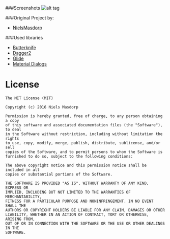 ###Screenshots
![alt tag](http://i.imgur.com/VhQlZ.jpg)

###Original Project by:
* [NielsMasdorp](https://github.com/NielsMasdorp)

###Used libraries
* [Butterknife](https://github.com/JakeWharton/butterknife)
* [Dagger2](http://google.github.io/dagger/)
* [Glide](https://github.com/bumptech/glide)
* [Material Dialogs](https://github.com/afollestad/material-dialogs)

License
====
```
The MIT License (MIT)

Copyright (c) 2016 Niels Masdorp

Permission is hereby granted, free of charge, to any person obtaining a copy
of this software and associated documentation files (the "Software"), to deal
in the Software without restriction, including without limitation the rights
to use, copy, modify, merge, publish, distribute, sublicense, and/or sell
copies of the Software, and to permit persons to whom the Software is
furnished to do so, subject to the following conditions:

The above copyright notice and this permission notice shall be included in all
copies or substantial portions of the Software.

THE SOFTWARE IS PROVIDED "AS IS", WITHOUT WARRANTY OF ANY KIND, EXPRESS OR
IMPLIED, INCLUDING BUT NOT LIMITED TO THE WARRANTIES OF MERCHANTABILITY,
FITNESS FOR A PARTICULAR PURPOSE AND NONINFRINGEMENT. IN NO EVENT SHALL THE
AUTHORS OR COPYRIGHT HOLDERS BE LIABLE FOR ANY CLAIM, DAMAGES OR OTHER
LIABILITY, WHETHER IN AN ACTION OF CONTRACT, TORT OR OTHERWISE, ARISING FROM,
OUT OF OR IN CONNECTION WITH THE SOFTWARE OR THE USE OR OTHER DEALINGS IN THE
SOFTWARE.
```
